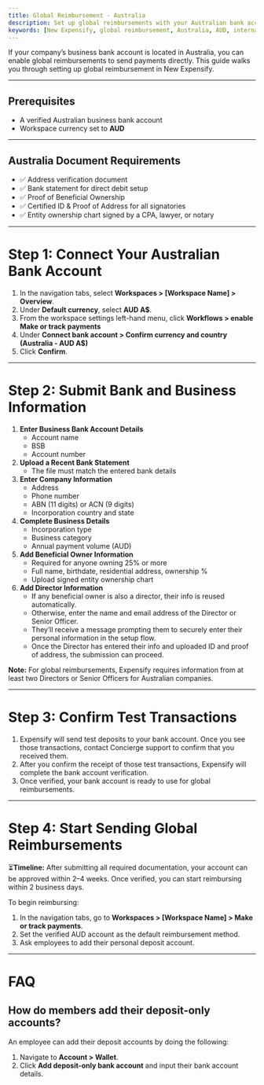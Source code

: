 ```yaml
---
title: Global Reimbursement - Australia
description: Set up global reimbursements with your Australian bank account.
keywords: [New Expensify, global reimbursement, Australia, AUD, international payments]
---
```


<div id="new-expensify" markdown="1">

If your company’s business bank account is located in Australia, you can enable global reimbursements to send payments directly. This guide walks you through setting up global reimbursement in New Expensify.

---

## Prerequisites

* A verified Australian business bank account
* Workspace currency set to **AUD**

---

## Australia Document Requirements

* ✅ Address verification document
* ✅ Bank statement for direct debit setup
* ✅ Proof of Beneficial Ownership
* ✅ Certified ID & Proof of Address for all signatories
* ✅ Entity ownership chart signed by a CPA, lawyer, or notary

---

# Step 1: Connect Your Australian Bank Account

1. In the navigation tabs, select **Workspaces > [Workspace Name] > Overview**.
2. Under **Default currency**, select **AUD A$**.
3. From the workspace settings left-hand menu, click **Workflows > enable Make or track payments**
4. Under **Connect bank account > Confirm currency and country (Australia - AUD A$)**
5. Click **Confirm**.

---

# Step 2: Submit Bank and Business Information

1. **Enter Business Bank Account Details**
   * Account name
   * BSB
   * Account number
2. **Upload a Recent Bank Statement**
   * The file must match the entered bank details
3. **Enter Company Information**
   * Address
   * Phone number
   * ABN (11 digits) or ACN (9 digits)
   * Incorporation country and state
4. **Complete Business Details**
   * Incorporation type
   * Business category
   * Annual payment volume (AUD)
5. **Add Beneficial Owner Information**
   * Required for anyone owning 25% or more
   * Full name, birthdate, residential address, ownership %
   * Upload signed entity ownership chart
6. **Add Director Information**
   * If any beneficial owner is also a director, their info is reused automatically.
   * Otherwise, enter the name and email address of the Director or Senior Officer.
   * They’ll receive a message prompting them to securely enter their personal information in the setup flow.
   * Once the Director has entered their info and uploaded ID and proof of address, the submission can proceed.

**Note:** For global reimbursements, Expensify requires information from at least two Directors or Senior Officers for Australian companies.

---

# Step 3: Confirm Test Transactions

1. Expensify will send test deposits to your bank account. Once you see those transactions, contact Concierge support to confirm that you received them.
2. After you confirm the receipt of those test transactions, Expensify will complete the bank account verification.
3. Once verified, your bank account is ready to use for global reimbursements.

---

# Step 4: Start Sending Global Reimbursements

⏳**Timeline:** After submitting all required documentation, your account can be approved within 2–4 weeks. Once verified, you can start reimbursing within 2 business days.

To begin reimbursing:

1. In the navigation tabs, go to **Workspaces > [Workspace Name] > Make or track payments**.
2. Set the verified AUD account as the default reimbursement method.
3. Ask employees to add their personal deposit account.

---

# FAQ

## How do members add their deposit-only accounts?

An employee can add their deposit accounts by doing the following:
1. Navigate to **Account > Wallet**.
2. Click **Add deposit-only bank account** and input their bank account details.

</div>
